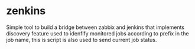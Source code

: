 # zenkins
Simple tool to build a bridge between zabbix and jenkins that
implements discovery feature used to idenfify monitored jobs
according to prefix in the job name, this is script is also 
used to send current job status.
